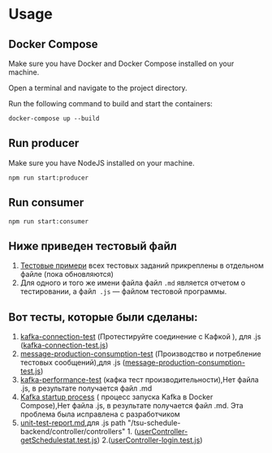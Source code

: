 # Usage

## Docker Compose

Make sure you have Docker and Docker Compose installed on your machine.

Open a terminal and navigate to the project directory.

Run the following command to build and start the containers:

``
docker-compose up --build
``

## Run producer

Make sure you have NodeJS installed on your machine.

``npm run start:producer`` 

## Run consumer

``npm run start:consumer`` 


## Ниже приведен тестовый файл
1. [Тестовые примери](https://github.com/CIoudkicker/TSU_classes_notifications-/blob/test/tsu-schedule-backend/test%20case.md) всех тестовых заданий прикреплены в отдельном файле (пока обновляются)
2. Для одного и того же имени файла файл `.md` является отчетом о тестировании, а файл` .js` — файлом тестовой программы.

## Вот тесты, которые были сделаны:
1. [kafka-connection-test](https://github.com/CIoudkicker/TSU_classes_notifications-/blob/test/tsu-schedule-backend/kafka-connection-test.md)   (Протестируйте соединение с Кафкой ), для .js ([kafka-connection-test.js](https://github.com/CIoudkicker/TSU_classes_notifications-/blob/test/tsu-schedule-backend/kafka-connection-test.js))
2. [message-production-consumption-test](https://github.com/CIoudkicker/TSU_classes_notifications-/blob/test/tsu-schedule-backend/message-production-consumption-test.md)    (Производство и потребление тестовых сообщений),для .js ([message-production-consumption-test.js](https://github.com/CIoudkicker/TSU_classes_notifications-/blob/test/tsu-schedule-backend/message-production-consumption-test.js))
3. [kafka-performance-test](https://github.com/CIoudkicker/TSU_classes_notifications-/blob/test/tsu-schedule-backend/kafka-performance-test.md)     (кафка тест производительности),Нет файла .js, в результате получается файл .md
4. [Kafka startup process](https://github.com/CIoudkicker/TSU_classes_notifications-/blob/test/tsu-schedule-backend/Kafka-startup-process.md) ( процесс запуска Kafka в Docker Compose),Нет файла .js, в результате получается файл .md. Эта проблема была исправлена ​​с разработчиком
5. [unit-test-report.md](https://github.com/CIoudkicker/TSU_classes_notifications-/blob/test/tsu-schedule-backend/unit-test-report.md),для .js path "/tsu-schedule-backend/controller/controllers" 1. ([userController-getSchedulestat.test.js](https://github.com/CIoudkicker/TSU_classes_notifications-/blob/test/tsu-schedule-backend/controller/controllers/userController-getSchedulestat.test.js))  2.([userController-login.test.js](https://github.com/CIoudkicker/TSU_classes_notifications-/blob/test/tsu-schedule-backend/controller/controllers/userController-login.test.js))